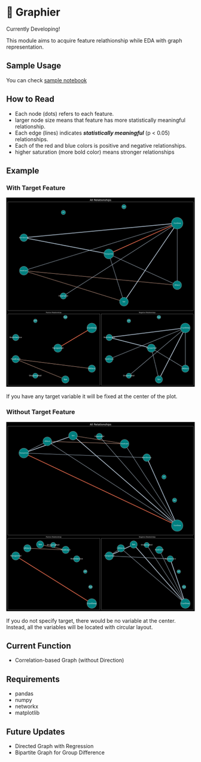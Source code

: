 # 👷 Graphier

Currently Developing!

This module aims to acquire feature relathionship while EDA with graph representation. 

## Sample Usage

You can check [sample notebook](sample/sample.ipynb)

## How to Read
- Each node (dots) refers to each feature. 
- larger node size means that feature has more statistically meaningful relationship.
- Each edge (lines) indicates ***statistically meaningful*** (p < 0.05) relationships. 
- Each of the red and blue colors is positive and negative relationships.
- higher saturation (more bold color) means stronger relationships


## Example 

### With Target Feature 

![sampleImgs1](sample_img/target.png)

If you have any target variable it will be fixed at the center of the plot.


### Without Target Feature
![sampleImgs2](sample_img/no_target.png)

If you do not specify target, there would be no variable at the center.
Instead, all the variables will be located with circular layout.


## Current Function
- Correlation-based Graph (without Direction)

## Requirements

- pandas
- numpy
- networkx
- matplotlib

## Future Updates

- Directed Graph with Regression
- Bipartite Graph for Group Difference
